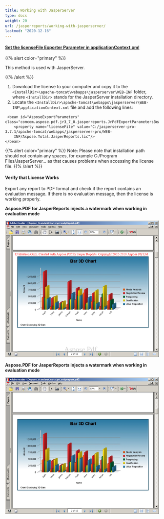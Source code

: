 ```yaml
---
title: Working with JasperServer
type: docs
weight: 20
url: /jasperreports/working-with-jasperserver/
lastmod: "2020-12-16"
---
```


#### <ins>**Set the licenseFile Exporter Parameter in applicationContext.xml**
{{% alert color="primary" %}}

This method is used with JasperServer.

{{% /alert %}}

1. Download the license to your computer and copy it to the ```<InstallDir>\apache-tomcat\webapps\jasperserver\WEB-INF``` folder, where  ```<InstallDir>``` stands for the JasperServer installation directory.
2. Locate the ```<InstallDir>\apache-tomcat\webapps\jasperserver\WEB-INF\applicationContext.xml``` file and add the following lines:

```
 <bean id="AsposeExportParameters" class="comcom.aspose.pdf.jr3_7_0.jasperreports.JrPdfExportParametersBean">
    <property name="licenseFile" value="C:/jasperserver-pro-3.7.1/apache-tomcat/webapps/jasperserver-pro/WEB-  
    INF/Aspose.Total.JasperReports.lic"/>
</bean>
```
{{% alert color="primary" %}}
Note: Please note that installation path should not contain any spaces, for example C:/Program Files/JasperServer… as that causes problems when accessing the license file.
{{% /alert %}}

#### **Verify that License Works**
Export any report to PDF format and check if the report contains an evaluation message. If there is no evaluation message, then the license is working properly.

**Aspose.PDF for JasperReports injects a watermark when working in evaluation mode**

![todo:image_alt_text](working-with-jasperserver_1.png)



**Aspose.PDF for JasperReports injects a watermark when working in evaluation mode**

![todo:image_alt_text](working-with-jasperserver_2.png)
